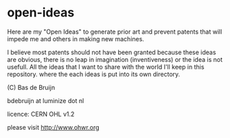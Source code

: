open-ideas
==========

Here are my "Open Ideas" to generate prior art and prevent patents that will impede me and others in making new machines.

I believe most patents should not have been granted because these ideas are obvious, there is no leap in imagination (inventiveness) or the idea is not usefull. 
All the ideas that I want to share with the world I'll keep in this repository. where the each ideas is put into its own directory.

(C) Bas de Bruijn

bdebruijn at luminize dot nl

licence: CERN OHL v1.2

please visit http://www.ohwr.org

